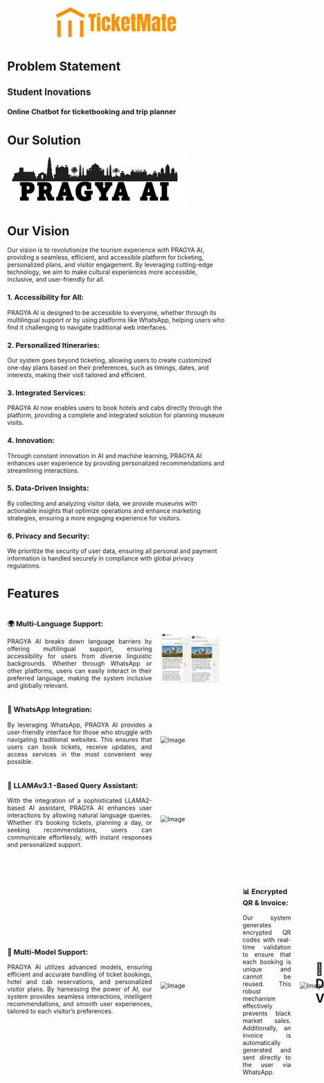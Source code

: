 
<div style="text-align: center;">
  <img src="GitHub_img/TicketMate Logo.png" alt="Our Solution" border-radius: 10px; width= 288px; height= 81px>
</div>


# Problem Statement
## Student Inovations
### Online Chatbot for ticketbooking and trip planner



# Our Solution

<img src="GitHub_img/Logo.png" width=412px; height= 115px >

# Our Vision
Our vision is to revolutionize the tourism experience with PRAGYA AI, providing a seamless, efficient, and accessible platform for ticketing, personalized plans, and visitor engagement. By leveraging cutting-edge technology, we aim to make cultural experiences more accessible, inclusive, and user-friendly for all.

### 1. Accessibility for All:
PRAGYA AI is designed to be accessible to everyone, whether through its multilingual support or by using platforms like WhatsApp, helping users who find it challenging to navigate traditional web interfaces.

### 2. Personalized Itineraries:
Our system goes beyond ticketing, allowing users to create customized one-day plans based on their preferences, such as timings, dates, and interests, making their visit tailored and efficient.

### 3. Integrated Services:
PRAGYA AI now enables users to book hotels and cabs directly through the platform, providing a complete and integrated solution for planning museum visits.

### 4. Innovation:
Through constant innovation in AI and machine learning, PRAGYA AI enhances user experience by providing personalized recommendations and streamlining interactions.

### 5. Data-Driven Insights:
By collecting and analyzing visitor data, we provide museums with actionable insights that optimize operations and enhance marketing strategies, ensuring a more engaging experience for visitors.

### 6. Privacy and Security:
We prioritize the security of user data, ensuring all personal and payment information is handled securely in compliance with global privacy regulations.


# Features

<div style="display: flex; flex-direction: row; align-items: center;">
  <div style="flex: 2 0 66.33%;">
    <!-- Left column content -->
    <h3>🌍 Multi-Language Support:</h3>
    <p style="text-align: justify;">PRAGYA AI breaks down language barriers by offering multilingual support, ensuring accessibility for users from diverse linguistic backgrounds. Whether through WhatsApp or other platforms, users can easily interact in their preferred language, making the system inclusive and globally relevant.</p>
  </div>
  <div style="flex: 1 0 33.66%; padding: 20px; padding-top: 50px;">
    <!-- Right column content (image) -->
    <img src="GitHub_img/multilingual_en.jpg" alt="Image" width=40%><img src="GitHub_img/multilingual_hi.jpg" alt="Image" width=40%>
  </div>
</div>

<div style="display: flex; flex-direction: row; align-items: center;">
  <div style="flex: 2 0 66.33%;">
    <!-- Left column content -->
    <h3>📱 WhatsApp Integration:</h3>
    <p style="text-align: justify;">By leveraging WhatsApp, PRAGYA AI provides a user-friendly interface for those who struggle with navigating traditional websites. This ensures that users can book tickets, receive updates, and access services in the most convenient way possible.</p>
  </div>
  <div style="flex: 1 0 33.66%; padding: 20px; padding-top: 50px;">
    <!-- Right column content (image) -->
    <img src="src/static/img/banner/report.jpeg" alt="Image" width=100%>
  </div>
</div>

<div style="display: flex; flex-direction: row; align-items: center;">
  <div style="flex: 2 0 66.33%;">
    <!-- Left column content -->
    <h3>🧠 LLAMAv3.1 -Based Query Assistant:</h3>
    <p style="text-align: justify;">With the integration of a sophisticated LLAMA2-based AI assistant, PRAGYA AI enhances user interactions by allowing natural language queries. Whether it’s booking tickets, planning a day, or seeking recommendations, users can communicate effortlessly, with instant responses and personalized support.</p>
  </div>
  <div style="flex: 1 0 33.66%; padding: 20px; padding-top: 50px;">
    <!-- Right column content (image) -->
    <img src="src/static/img/banner/llm.jpeg" alt="Image" width=100%>
  </div>
</div>

<div style="display: flex; flex-direction: row; align-items: center;">
  <div style="flex: 2 0 66.33%;">
    <!-- Left column content -->
    <h3>🌟 Multi-Model Support:</h3>
    <p style="text-align: justify;">PRAGYA AI utilizes advanced models, ensuring efficient and accurate handling of ticket bookings, hotel and cab reservations, and personalized visitor plans. By harnessing the power of AI, our system provides seamless interactions, intelligent recommendations, and smooth user experiences, tailored to each visitor’s preferences.</p>
  </div>
  <div style="flex: 1 0 33.66%; padding: 20px; padding-top: 50px;">
    <!-- Right column content (image) -->
    <img src="src/static/img/banner/lang.jpeg" alt="Image" width=100%>
  </div>

  <div style="display: flex; flex-direction: row; align-items: center;">
  <div style="flex: 2 0 66.33%;">
    <!-- Left column content -->
    <h3>📊 Encrypted QR & Invoice:</h3>
    <p style="text-align: justify;">Our system generates encrypted QR codes with real-time validation to ensure that each booking is unique and cannot be reused. This robust mechanism effectively prevents black market sales. Additionally, an invoice is automatically generated and sent directly to the user via WhatsApp.</p>
  </div>
  <div style="flex: 1 0 33.66%; padding: 20px; padding-top: 50px;">
    <!-- Right column content (image) -->
    <img src="src/static/img/banner/lang.jpeg" alt="Image" width=100%>
  </div>
</div>

# 🌟 Demo Video
## *[Watch the Demo Video](https://youtu.be/lsNfJN4PsME)*

# Technology Stack

<table style="font-size: 30px; border-collapse: collapse; width: 100%;">
  <tr style="background-color: #212A3E;">
    <th style="padding: 10px; text-align: left; border-bottom: 2px solid #ddd;">Category</th>
    <th style="padding: 10px; text-align: left; border-bottom: 2px solid #ddd;">Technologies</th>
  </tr>
  <tr>
    <td>Frontend</td>
    <td><strong>HTML</strong>, <strong>CSS</strong></td>
  </tr>
  <tr>
    <td>Backend</td>
    <td><strong>Python</strong>, <strong>Flask</strong>, <strong>Twilio</strong>, <strong>WhatsApp</strong>, <strong>SQLite3</strong>, <strong>Llama v3.1(AI)</strong>, <strong>Chacha20(encryption)</strong></td>
  </tr>
</table>

# Future Scope

## 🎯 Personalized Booking Segmentation

<div style="text-align: justify;">
We plan to implement more advanced segmentation for booking preferences. This would allow the system to automatically identify user preferences based on previous bookings and suggest personalized itineraries, accommodation, or transport options. By accurately segmenting user choices, the system can offer a more tailored experience, enhancing visitor satisfaction and efficiency.
</div>

## 🚀 Advanced AI Techniques

<div style="text-align: justify;">
We aim to integrate advanced AI techniques such as reinforcement learning and predictive modeling to further refine recommendations and user interaction. These techniques will enable the system to adapt to user behavior in real-time, improving the accuracy of bookings, suggestions, and the overall user experience. The system will become more intuitive and responsive as it learns from each interaction.
</div>

## 🧠 Expanding Multilingual and Regional Support

<div style="text-align: justify;">
PRAGYA AI will expand its language capabilities, incorporating more regional languages and dialects. This will break down further barriers for diverse users, allowing them to interact seamlessly in their preferred language. Enhanced localization will make the system accessible to users in remote areas, broadening its reach across global markets.
</div>

## 📱 Deeper Integration with WhatsApp and Other Platforms

<div style="text-align: justify;">
Our future goal includes expanding beyond WhatsApp, integrating PRAGYA AI with more social and communication platforms like Telegram or Messenger. This will ensure users can access services via their preferred channels, further enhancing convenience and accessibility, especially for those unfamiliar with web-based systems.
</div>

## 📊 Large Dataset Collection

<div style="text-align: justify;">
we will invest in collection and preparation of a larger dataset of various tourist attractions. We can collaborate and/or partner with various private museums, art galleries, etc to offer users a wider range of leisure places. 
</div>

#

## 🚀 Team Members

- 🌟 **Chitradeep Saha**
- 🌟 **Shayamsundar Rajbanshi**
- 🌟 **Swastika Banerjee**
- 🌟 **Debanta Sidhanta**
- 🌟 **Namrata Das**
- 🌟 **Sanyaee Das**

## 👥 Our Mentors

- 👨‍🏫 **Soumyo Chatterjjee**
- 👨‍🏫 **Anindya Sen**

#
